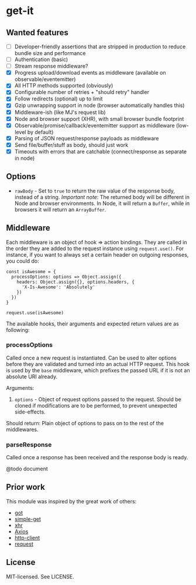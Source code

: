 # get-it

## Wanted features

* [ ] Developer-friendly assertions that are stripped in production to reduce bundle size and performance
* [ ] Authentication (basic)
* [ ] Stream response middleware?
* [x] Progress upload/download events as middleware (available on observable/eventemitter)
* [x] All HTTP methods supported (obviously)
* [x] Configurable number of retries + "should retry" handler
* [x] Follow redirects (optional) up to limit
* [x] Gzip unwrapping support in node (browser automatically handles this)
* [x] Middleware-ish (like MJ's request lib)
* [x] Node and browser support (XHR), with small browser bundle footprint
* [x] Observable/promise/callback/eventemitter support as middleware (low-level by default)
* [x] Parsing of JSON request/response payloads as middleware
* [x] Send file/buffer/stuff as body, should just work
* [x] Timeouts with errors that are catchable (connect/response as separate in node)

## Options

* `rawBody` - Set to `true` to return the raw value of the response body, instead of a string. *Important note*: The returned body will be different in Node and browser environments. In Node, it will return a `Buffer`, while in browsers it will return an `ArrayBuffer`.

## Middleware

Each middleware is an object of hook => action bindings. They are called in the order they are added to the request instance using `request.use()`. For instance, if you want to always set a certain header on outgoing responses, you could do:

```
const isAwesome = {
  processOptions: options => Object.assign({
    headers: Object.assign({}, options.headers, {
      'X-Is-Awesome': 'Absolutely'
    })
  })
}

request.use(isAwesome)
```

The available hooks, their arguments and expected return values are as following:

### processOptions

Called once a new request is instantiated. Can be used to alter options before they are validated and turned into an actual HTTP request. This hook is used by the `base` middleware, which prefixes the passed URL if it is not an absolute URI already.

Arguments:

1. `options` - Object of request options passed to the request. Should be cloned if modifications are to be performed, to prevent unexpected side-effects.

Should return: Plain object of options to pass on to the rest of the middlewares.

### parseResponse

Called once a response has been received and the response body is ready.

@todo document

## Prior work

This module was inspired by the great work of others:

* [got](https://github.com/sindresorhus/got)
* [simple-get](https://github.com/feross/simple-get)
* [xhr](https://github.com/naugtur/xhr)
* [Axios](https://github.com/mzabriskie/axios/)
* [http-client](https://github.com/mjackson/http-client)
* [request](https://github.com/request/request)

## License

MIT-licensed. See LICENSE.

